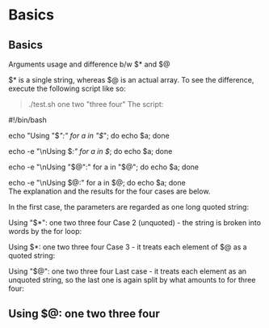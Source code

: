 # Basics
Basics
------------------------------------------------------------------------------------
Arguments usage and difference b/w $* and $@

$* is a single string, whereas $@ is an actual array. To see the difference, execute the following script like so:

 > ./test.sh one two "three four"
The script:

#!/bin/bash

echo "Using \"\$*\":"
for a in "$*"; do
    echo $a;
done

echo -e "\nUsing \$*:"
for a in $*; do
    echo $a;
done

echo -e "\nUsing \"\$@\":"
for a in "$@"; do
    echo $a;
done

echo -e "\nUsing \$@:"
for a in $@; do
    echo $a;
done              
The explanation and the results for the four cases are below.

In the first case, the parameters are regarded as one long quoted string:

Using "$*":
one two three four
Case 2 (unquoted) - the string is broken into words by the for loop:

Using $*:
one
two
three
four
Case 3 - it treats each element of $@ as a quoted string:

Using "$@":
one
two
three four
Last case - it treats each element as an unquoted string, so the last one is again split by what amounts to for three four:

Using $@:
one
two
three
four
--------------------------------------------------------------------------------------------------------------------------------------
